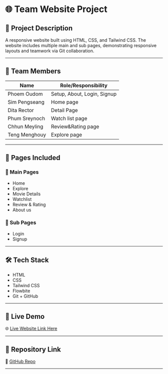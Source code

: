 # 🌐 Team Website Project

## 📘 Project Description

A responsive website built using HTML, CSS, and Tailwind CSS. The website includes multiple main and sub pages, demonstrating responsive layouts and teamwork via Git collaboration.

---

## 👥 Team Members

| Name          | Role/Responsibility         |
| ------------- | --------------------------- |
| Phoem Oudom   | Setup, About, Login, Signup |
| Sim Pengseang | Home page                   |
| Dita Rector   | Detail Page                 |
| Phum Sreynoch | Watch list page             |
| Chhun Meyling | Review&Rating page          |
| Teng Menghouy | Explore page                |

---

## 📄 Pages Included

### 🔹 Main Pages

- Home
- Explore
- Movie Details
- Watchlist
- Review & Rating
- About us

### 🔸 Sub Pages

- Login
- Signup

---

## 🛠️ Tech Stack

- HTML
- CSS
- Tailwind CSS
- Flowbite
- Git + GitHub

---

## 🚀 Live Demo

🌐 [Live Website Link Here](https://istad-cinestream.netlify.app)

---

## 🔗 Repository Link

📁 [GitHub Repo](https://github.com/oudomm/CineStream)

---

